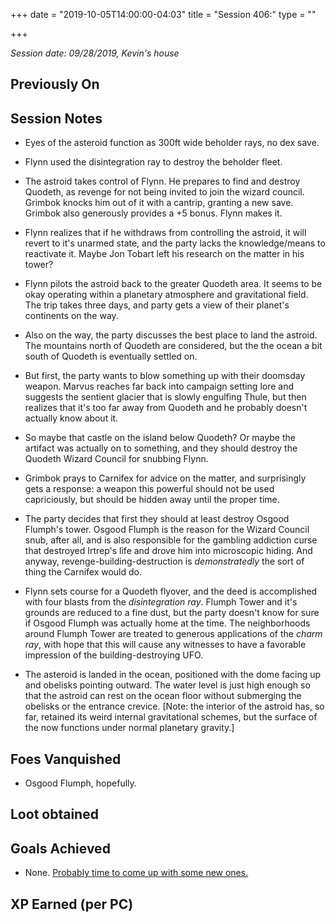 +++
date = "2019-10-05T14:00:00-04:03"
title = "Session 406:"
type = ""

+++

_Session date: 09/28/2019, Kevin's house_

<!--![Session 406 Map](/uploads/session_406_map.png)-->

<!--more-->

## Previously On

## Session Notes

* Eyes of the asteroid function as 300ft wide beholder rays, no dex save.

* Flynn used the disintegration ray to destroy the beholder fleet.

* The astroid takes control of Flynn. He prepares to find and destroy Quodeth, as revenge for not being invited to join the wizard council. Grimbok knocks him out of it with a cantrip, granting a new save. Grimbok also generously provides a +5 bonus. Flynn makes it. 

* Flynn realizes that if he withdraws from controlling the astroid, it will revert to it's unarmed state, and the party lacks the knowledge/means to reactivate it. Maybe Jon Tobart left his research on the matter in his tower?

* Flynn pilots the astroid back to the greater Quodeth area. It seems to be okay operating within a planetary atmosphere and gravitational field. The trip takes three days, and party gets a view of their planet's continents on the way. 

* Also on the way, the party discusses the best place to land the astroid. The mountains north of Quodeth are considered, but the the ocean a bit south of Quodeth is eventually settled on.

* But first, the party wants to blow something up with their doomsday weapon. Marvus reaches far back into campaign setting lore and suggests the sentient glacier that is slowly engulfing Thule, but then realizes that it's too far away from Quodeth and he probably doesn't actually know about it. 

* So maybe that castle on the island below Quodeth? Or maybe the artifact was actually on to something, and they should destroy the Quodeth Wizard Council for snubbing Flynn.

* Grimbok prays to Carnifex for advice on the matter, and surprisingly gets a response: a weapon this powerful should not be used capriciously, but should be hidden away until the proper time. 

* The party decides that first they should at least destroy Osgood Flumph's tower. Osgood Flumph is the reason for the Wizard Council snub, after all, and is also responsible for the gambling addiction curse that destroyed Irtrep's life and drove him into microscopic hiding. And anyway, revenge-building-destruction is _demonstratedly_ the sort of thing the Carnifex would do. 

* Flynn sets course for a Quodeth flyover, and the deed is accomplished with four blasts from the _disintegration ray_. Flumph Tower and it's grounds are reduced to a fine dust, but the party doesn't know for sure if Osgood Flumph was actually home at the time. The neighborhoods around Flumph Tower  are treated to generous applications of the _charm ray_, with hope that this will cause any witnesses to have a favorable impression of the building-destroying UFO. 

* The asteroid is landed in the ocean, positioned with the dome facing up and obelisks pointing outward. The water level is just high enough so that the astroid can rest on the ocean floor without submerging the obelisks or the entrance crevice. [Note: the interior of the astroid has, so far, retained its weird internal gravitational schemes, but the surface of the now functions under normal planetary gravity.]




## Foes Vanquished

* Osgood Flumph, hopefully.

## Loot obtained

## Goals Achieved

* None. [Probably time to come up with some new ones.](/campaign-goals/) 

## XP Earned (per PC)